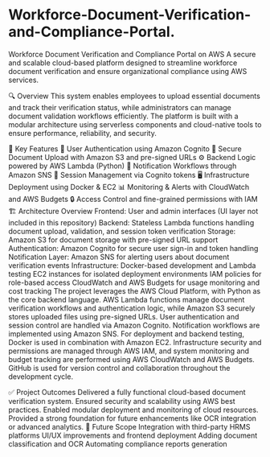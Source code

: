 # Workforce-Document-Verification-and-Compliance-Portal.
Workforce Document Verification and Compliance Portal on AWS
A secure and scalable cloud-based platform designed to streamline workforce document verification and ensure organizational compliance using AWS services.

🔍 Overview
This system enables employees to upload essential documents and track their verification status, while administrators can manage document validation workflows efficiently. The platform is built with a modular architecture using serverless components and cloud-native tools to ensure performance, reliability, and security.

🚀 Key Features
🔐 User Authentication using Amazon Cognito
📁 Secure Document Upload with Amazon S3 and pre-signed URLs
⚙ Backend Logic powered by AWS Lambda (Python)
📢 Notification Workflows through Amazon SNS
🧾 Session Management via Cognito tokens
🖥 Infrastructure Deployment using Docker & EC2
📊 Monitoring & Alerts with CloudWatch and AWS Budgets
🔒 Access Control and fine-grained permissions with IAM
🏗 Architecture Overview
Frontend: User and admin interfaces (UI layer not included in this repository)
Backend: Stateless Lambda functions handling document upload, validation, and session token verification
Storage: Amazon S3 for document storage with pre-signed URL support
Authentication: Amazon Cognito for secure user sign-in and token handling
Notification Layer: Amazon SNS for alerting users about document verification events
Infrastructure:
Docker-based development and Lambda testing
EC2 instances for isolated deployment environments
IAM policies for role-based access
CloudWatch and AWS Budgets for usage monitoring and cost tracking
The project leverages the AWS Cloud Platform, with Python as the core backend language. AWS Lambda functions manage document verification workflows and authentication logic, while Amazon S3 securely stores uploaded files using pre-signed URLs. User authentication and session control are handled via Amazon Cognito. Notification workflows are implemented using Amazon SNS. For deployment and backend testing, Docker is used in combination with Amazon EC2. Infrastructure security and permissions are managed through AWS IAM, and system monitoring and budget tracking are performed using AWS CloudWatch and AWS Budgets. GitHub is used for version control and collaboration throughout the development cycle.

✅ Project Outcomes
Delivered a fully functional cloud-based document verification system.
Ensured security and scalability using AWS best practices.
Enabled modular deployment and monitoring of cloud resources.
Provided a strong foundation for future enhancements like OCR integration or advanced analytics.
📌 Future Scope
Integration with third-party HRMS platforms
UI/UX improvements and frontend deployment
Adding document classification and OCR
Automating compliance reports generation
